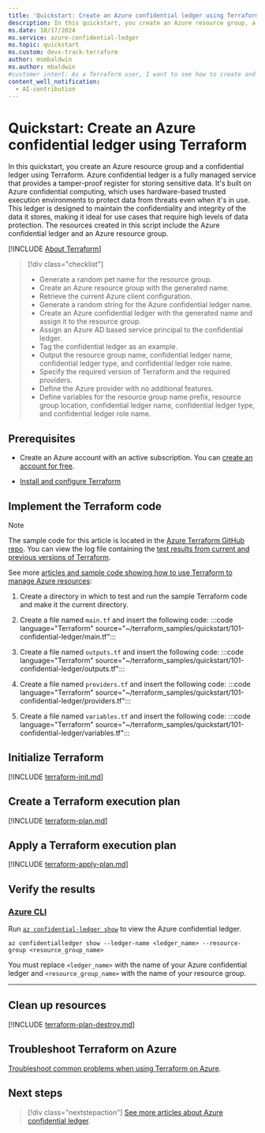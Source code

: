 ```yaml
---
title: 'Quickstart: Create an Azure confidential ledger using Terraform'
description: In this quickstart, you create an Azure resource group, a random string, and an Azure confidential ledger with a specified role and type, all in a specified location.
ms.date: 10/17/2024
ms.service: azure-confidential-ledger
ms.topic: quickstart
ms.custom: devx-track-terraform
author: msmbaldwin
ms.author: mbaldwin
#customer intent: As a Terraform user, I want to see how to create and configure an Azure confidential ledger.
content_well_notification: 
  - AI-contribution
---
```


# Quickstart: Create an Azure confidential ledger using Terraform

In this quickstart, you create an Azure resource group and a confidential ledger using Terraform. Azure confidential ledger is a fully managed service that provides a tamper-proof register for storing sensitive data. It's built on Azure confidential computing, which uses hardware-based trusted execution environments to protect data from threats even when it's in use. This ledger is designed to maintain the confidentiality and integrity of the data it stores, making it ideal for use cases that require high levels of data protection. The resources created in this script include the Azure confidential ledger and an Azure resource group.

[!INCLUDE [About Terraform](~/azure-dev-docs-pr/articles/terraform/includes/abstract.md)]

> [!div class="checklist"]
> * Generate a random pet name for the resource group.
> * Create an Azure resource group with the generated name.
> * Retrieve the current Azure client configuration.
> * Generate a random string for the Azure confidential ledger name.
> * Create an Azure confidential ledger with the generated name and assign it to the resource group.
> * Assign an Azure AD based service principal to the confidential ledger.
> * Tag the confidential ledger as an example.
> * Output the resource group name, confidential ledger name, confidential ledger type, and confidential ledger role name.
> * Specify the required version of Terraform and the required providers.
> * Define the Azure provider with no additional features.
> * Define variables for the resource group name prefix, resource group location, confidential ledger name, confidential ledger type, and confidential ledger role name.

## Prerequisites

- Create an Azure account with an active subscription. You can [create an account for free](https://azure.microsoft.com/free/?WT.mc_id=A261C142F).

- [Install and configure Terraform](/azure/developer/terraform/quickstart-configure)

## Implement the Terraform code

> [!NOTE]
> The sample code for this article is located in the [Azure Terraform GitHub repo](https://github.com/Azure/terraform/tree/master/quickstart/101-confidential-ledger). You can view the log file containing the [test results from current and previous versions of Terraform](https://github.com/Azure/terraform/tree/master/quickstart/101-confidential-ledger/TestRecord.md).
> 
> See more [articles and sample code showing how to use Terraform to manage Azure resources](/azure/terraform):

1. Create a directory in which to test and run the sample Terraform code and make it the current directory.

1. Create a file named `main.tf` and insert the following code:
:::code language="Terraform" source="~/terraform_samples/quickstart/101-confidential-ledger/main.tf":::

1. Create a file named `outputs.tf` and insert the following code:
:::code language="Terraform" source="~/terraform_samples/quickstart/101-confidential-ledger/outputs.tf":::

1. Create a file named `providers.tf` and insert the following code:
:::code language="Terraform" source="~/terraform_samples/quickstart/101-confidential-ledger/providers.tf":::

1. Create a file named `variables.tf` and insert the following code:
:::code language="Terraform" source="~/terraform_samples/quickstart/101-confidential-ledger/variables.tf":::

## Initialize Terraform

[!INCLUDE [terraform-init.md](~/azure-dev-docs-pr/articles/terraform/includes/terraform-init.md)]

## Create a Terraform execution plan

[!INCLUDE [terraform-plan.md](~/azure-dev-docs-pr/articles/terraform/includes/terraform-plan.md)]

## Apply a Terraform execution plan

[!INCLUDE [terraform-apply-plan.md](~/azure-dev-docs-pr/articles/terraform/includes/terraform-apply-plan.md)]

## Verify the results

### [Azure CLI](#tab/azure-cli)

Run [`az confidential-ledger show`](/cli/azure/confidential-ledger#az-confidential-ledger-show) to view the Azure confidential ledger.

```azurecli
az confidentialledger show --ledger-name <ledger_name> --resource-group <resource_group_name>
```

You must replace `<ledger_name>` with the name of your Azure confidential ledger and `<resource_group_name>` with the name of your resource group.

---

## Clean up resources

[!INCLUDE [terraform-plan-destroy.md](~/azure-dev-docs-pr/articles/terraform/includes/terraform-plan-destroy.md)]

## Troubleshoot Terraform on Azure

[Troubleshoot common problems when using Terraform on Azure](/azure/developer/terraform/troubleshoot).

## Next steps

> [!div class="nextstepaction"]
> [See more articles about Azure confidential ledger](/search/?terms=Azure%20confidential%20ledger%20and%20terraform).
